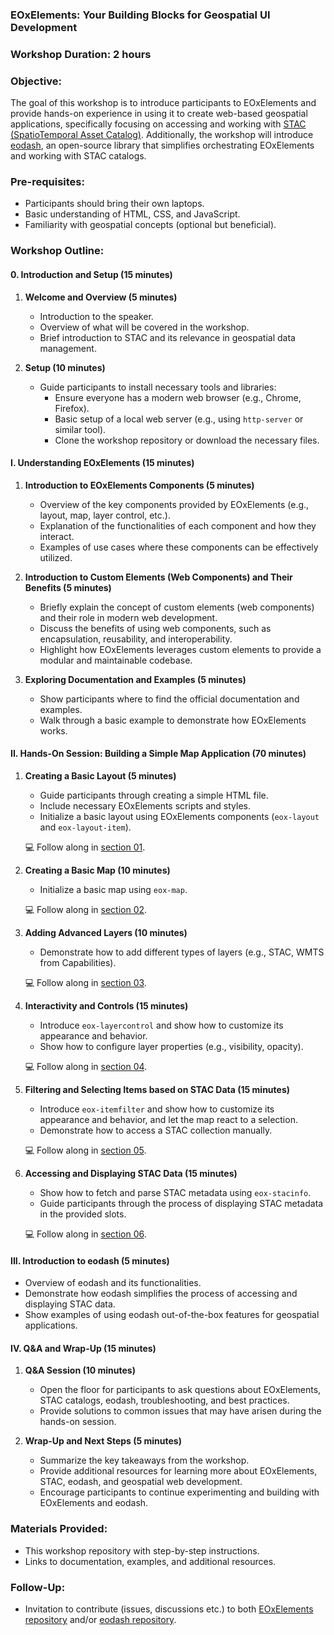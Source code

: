 ### EOxElements: Your Building Blocks for Geospatial UI Development

### Workshop Duration: 2 hours

### Objective:

The goal of this workshop is to introduce participants to EOxElements and provide hands-on experience in using it to create web-based geospatial applications, specifically focusing on accessing and working with [STAC (SpatioTemporal Asset Catalog)](https://stacspec.org/). Additionally, the workshop will introduce [eodash](https://eodash.org/), an open-source library that simplifies orchestrating EOxElements and working with STAC catalogs.

### Pre-requisites:

- Participants should bring their own laptops.
- Basic understanding of HTML, CSS, and JavaScript.
- Familiarity with geospatial concepts (optional but beneficial).

### Workshop Outline:

#### **0. Introduction and Setup (15 minutes)**

1. **Welcome and Overview (5 minutes)**

   - Introduction to the speaker.
   - Overview of what will be covered in the workshop.
   - Brief introduction to STAC and its relevance in geospatial data management.

2. **Setup (10 minutes)**
   - Guide participants to install necessary tools and libraries:
     - Ensure everyone has a modern web browser (e.g., Chrome, Firefox).
     - Basic setup of a local web server (e.g., using `http-server` or similar tool).
     - Clone the workshop repository or download the necessary files.

#### **I. Understanding EOxElements (15 minutes)**

1. **Introduction to EOxElements Components (5 minutes)**

   - Overview of the key components provided by EOxElements (e.g., layout, map, layer control, etc.).
   - Explanation of the functionalities of each component and how they interact.
   - Examples of use cases where these components can be effectively utilized.

2. **Introduction to Custom Elements (Web Components) and Their Benefits (5 minutes)**

   - Briefly explain the concept of custom elements (web components) and their role in modern web development.
   - Discuss the benefits of using web components, such as encapsulation, reusability, and interoperability.
   - Highlight how EOxElements leverages custom elements to provide a modular and maintainable codebase.

3. **Exploring Documentation and Examples (5 minutes)**

   - Show participants where to find the official documentation and examples.
   - Walk through a basic example to demonstrate how EOxElements works.

#### **II. Hands-On Session: Building a Simple Map Application (70 minutes)**

1. **Creating a Basic Layout (5 minutes)**

   - Guide participants through creating a simple HTML file.
   - Include necessary EOxElements scripts and styles.
   - Initialize a basic layout using EOxElements components (`eox-layout` and `eox-layout-item`).

   💻 Follow along in [section 01](./01%20eox-layout/).

2. **Creating a Basic Map (10 minutes)**

   - Initialize a basic map using `eox-map`.

   💻 Follow along in [section 02](./02%20eox-map/).

3. **Adding Advanced Layers (10 minutes)**

   - Demonstrate how to add different types of layers (e.g., STAC, WMTS from Capabilities).

   💻 Follow along in [section 03](./03%20eox-map%20advanced/).

4. **Interactivity and Controls (15 minutes)**

   - Introduce `eox-layercontrol` and show how to customize its appearance and behavior.
   - Show how to configure layer properties (e.g., visibility, opacity).

   💻 Follow along in [section 04](./04%20eox-layercontrol/).

5. **Filtering and Selecting Items based on STAC Data (15 minutes)**

   - Introduce `eox-itemfilter` and show how to customize its appearance and behavior, and let the map react to a selection.
   - Demonstrate how to access a STAC collection manually.

   💻 Follow along in [section 05](./05%20eox-itemfilter/).

6. **Accessing and Displaying STAC Data (15 minutes)**

   - Show how to fetch and parse STAC metadata using `eox-stacinfo`.
   - Guide participants through the process of displaying STAC metadata in the provided slots.

   💻 Follow along in [section 06](./06%20eox-stacinfo/).

#### **III. Introduction to eodash (5 minutes)**

- Overview of eodash and its functionalities.
- Demonstrate how eodash simplifies the process of accessing and displaying STAC data.
- Show examples of using eodash out-of-the-box features for geospatial applications.

#### **IV. Q&A and Wrap-Up (15 minutes)**

1. **Q&A Session (10 minutes)**

   - Open the floor for participants to ask questions about EOxElements, STAC catalogs, eodash, troubleshooting, and best practices.
   - Provide solutions to common issues that may have arisen during the hands-on session.

2. **Wrap-Up and Next Steps (5 minutes)**
   - Summarize the key takeaways from the workshop.
   - Provide additional resources for learning more about EOxElements, STAC, eodash, and geospatial web development.
   - Encourage participants to continue experimenting and building with EOxElements and eodash.

### Materials Provided:

- This workshop repository with step-by-step instructions.
- Links to documentation, examples, and additional resources.

### Follow-Up:

- Invitation to contribute (issues, discussions etc.) to both [EOxElements repository](https://github.com/EOX-A/EOxElements) and/or [eodash repository](https://github.com/eodash).
